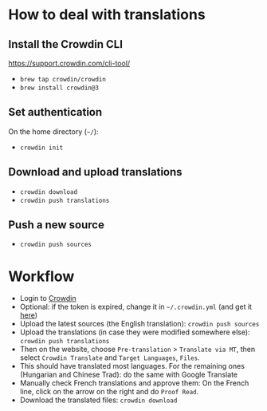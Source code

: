 # How to deal with translations

## Install the Crowdin CLI

https://support.crowdin.com/cli-tool/

- `brew tap crowdin/crowdin`
- `brew install crowdin@3`

## Set authentication

On the home directory (`~/`):

- `crowdin init`

## Download and upload translations

- `crowdin download`
- `crowdin push translations`

## Push a new source

- `crowdin push sources`


# Workflow

- Login to [Crowdin](https://crowdin.com/project/retrospected)
- Optional: if the token is expired, change it in `~/.crowdin.yml` (and get it [here](https://crowdin.com/settings#api-key))
- Upload the latest sources (the English translation): `crowdin push sources`
- Upload the translations (in case they were modified somewhere else): `crowdin push translations`
- Then on the website, choose `Pre-translation` > `Translate via MT`, then select `Crowdin Translate` and `Target Languages`, `Files`.
- This should have translated most languages. For the remaining ones (Hungarian and Chinese Trad): do the same with Google Translate
- Manually check French translations and approve them: On the French line, click on the arrow on the right and do `Proof Read`.
- Download the translated files: `crowdin download`
